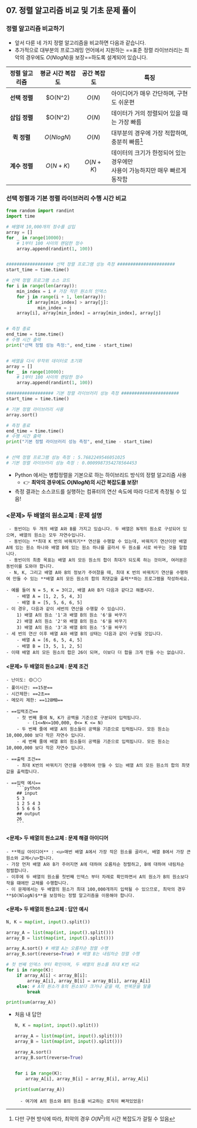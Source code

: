 ## 07. 정렬 알고리즘 비교 및 기초 문제 풀이

### 정렬 알고리즘 비교하기 
- 앞서 다룬 네 가지 정렬 알고리즘을 비교하면 다음과 같습니다. 
- 추가적으로 대부분의 프로그래밍 언어에서 지원하는 ==표준 정렬 라이브러리는 최악의 경우에도 $O(NlogN)$을 보장==하도록 설계되어 있습니다. 

| 정렬 알고리즘 | 평균 시간 복잡도 | 공간 복잡도 | 특징                                                                            |
|:-------------:|:----------------:|:-----------:| ------------------------------------------------------------------------------- |
| **선택 정렬** |     $O(N^2)      |   $O(N)$    | 아이디어가 매우 간단하며, 구현도 쉬운편                                         |
| **삽입 정렬** |     $O(N^2)      |   $O(N)$    | 데이터가 거의 정렬되어 있을 때는 가장 빠름                                      |
|  **퀵 정렬**  |    $O(NlogN)$    |   $O(N)$    | 대부분의 경우에 가장 적합하며, 충분히 빠름[^07_quick_sort]                      |
| **계수 정렬** |    $O(N + K)$    | $O(N + K)$  | 데이터의 크기가 한정되어 있는 경우에만<br> 사용이 가능하지만 매우 빠르게 동작함 |

[^07_quick_sort]: 다만 구현 방식에 따라, 최악의 경우 $O(N^2)$의 시간 복잡도가 걸릴 수 있음  

### 선택 정렬과 기본 정렬 라이브러리  수행 시간 비교

```python
from random import randint
import time

# 배열에 10,000개의 정수를 삽입
array = []
for _ in range(10000): 
    # 1부터 100 사이의 랜덤한 정수
    array.append(randint(1, 100))


################## 선택 정렬 프로그램 성능 측정 ######################
start_time = time.time()

# 선택 정렬 프로그램 소스 코드 
for i in range(len(array)):
    min_index = i # 가장 작은 원소의 인덱스
    for j in range(i + 1, len(array)):
        if array[min_index] > array[j]:
            min_index = j
    array[i], array[min_index] = array[min_index], array[j]


# 측정 종료
end_time = time.time()
# 수행 시간 출력
print("선택 정렬 성능 측정:", end_time - start_time)


# 배열을 다시 무작위 데이터로 초기화 
array = [] 
for _ in range(10000):
    # 1부터 100 사이의 랜덤한 정수
    array.append(randint(1, 100))

################## 기본 정렬 라이브러리 성능 측정 ######################
start_time = time.time()

# 기본 정렬 라이브러리 사용
array.sort()

# 측정 종료
end_time = time.time()
# 수행 시간 출력
print("기본 정렬 라이브러리 성능 측정", end_time - start_time)


# 선택 정렬 프로그램 성능 측정 : 5.7682249546051025
# 기본 정렬 라이브러리 성능 측정 : 0.0009987354278564453
```

- Python 에서는 병합정렬을 기본으로 하는 하이브리드 방식의 정렬 알고리즘 사용 
	- 👉 **최악의 경우에도 $O(NlogN)$의 시간 복잡도를 보장!**
- 측정 결과는 소스코드를 실행하는 컴퓨터의 연산 속도에 따라 다르게 측정될 수 있음!


### <문제> 두 배열의 원소교체 : 문제 설명
```ad-question
 - 동빈이는 두 개의 배열 A와 B를 가지고 있습니다. 두 배열은 N개의 원소로 구성되어 있으며, 배열의 원소는 모두 자연수입니다. 
 - 동빈이는 **최대 K 번의 바꿔치기** 연산을 수행할 수 있는데, 바꿔치기 연산이란 배열 A에 있는 원소 하나와 배열 B에 있는 원소 하나를 골라서 두 원소를 서로 바꾸는 것을 말합니다. 
 - 동빈이의 최종 목표는 배열 A의 모든 원소의 합이 최대가 되도록 하는 것이며, 여러분은 동빈이를 도와야 합니다. 
 - N, K, 그리고 배열 A와 B의 정보가 주어졌을 때, 최대 K 번의 바꿔치기 연산을 수행하여 만들 수 있는 **배열 A의 모든 원소의 합의 최댓값을 출력**하는 프로그램을 작성하세요.

- 예를 들어 N = 5, K = 3이고, 배열 A와 B가 다음과 같다고 해봅시다. 
	- 배열 A = [1, 2, 5, 4, 3]
	- 배열 B = [5, 5, 6, 6, 5]
- 이 경우, 다음과 같이 세번의 연산을 수행할 수 있습니다. 
	1) 배열 A의 원소 '1'과 배열 B의 원소 '6'을 바꾸기
	2) 배열 A의 원소 '2'와 배열 B의 원소 '6'을 바꾸기
	3) 배열 A의 원소 '3'과 배열 B의 원소 '5'을 바꾸기
- 세 번의 연산 이후 배열 A와 배열 B의 상태는 다음과 같이 구성될 것입니다. 
	- 배열 A = [6, 6, 5, 4, 5]
	- 배열 B = [3, 5, 1, 2, 5]
- 이때 배열 A의 모든 원소의 합은 26이 되며, 이보다 더 합을 크게 만들 수는 없습니다. 
```


#### <문제> 두 배열의 원소교체  : 문제 조건
```ad-attention
- 난이도: 🟡⚪⚪ 
- 풀이시간: ==15분==
- 시간제한: ==2초==
- 메모리 제한: ==128MB==

- ==입력조건== 
	- 첫 번째 줄에 N, K가 공백을 기준으로 구분되어 입력됩니다. 
		- (1<=N<=100,000, 0<= K <= N)
	- 두 번째 줄에 배열 A의 원소들이 공백을 기준으로 입력됩니다. 모든 원소는 10,000,000 보다 작은 자연수 입니다.
	- 세 번째 줄에 배열 B의 원소들이 공백을 기준으로 입력됩니다. 모든 원소는 10,000,000 보다 작은 자연수 입니다.

- ==출력 조건==
	- 최대 K번의 바꿔치기 연산을 수행하여 만들 수 있는 배열 A의 모든 원소의 합의 최댓값을 출력합니다. 

- ==입력 예시==
	```python
	## input
	5 3
	1 2 5 4 3
	5 5 6 6 5
	## output
	26
	```
```


#### <문제> 두 배열의 원소교체 : 문제 해결 아이디어
```ad-hint
- **핵심 아이디어** : <u>매번 배열 A에서 가장 작은 원소를 골라서, 배열 B에서 가장 큰 원소와 교체</u>합니다.
- 가장 먼저 배열 A와 B가 주어지면 A에 대하여 오름차순 정렬하고, B에 대하여 내림차순 정렬합니다.
- 이후에 두 배열의 원소를 첫번째 인덱스 부터 차례로 확인하면서 A의 원소가 B의 원소보다 작을 떄에만 교체를 수행합니다.
- 이 문제에서는 두 배열의 원소가 최대 100,000개까지 입력될 수 있으므로, 최악의 경우 **$O(NlogN)$**을 보장하는 정렬 알고리즘을 이용해야 합니다.
```


#### <문제> 두 배열의 원소교체 :  답안 예시
```python
N, K = map(int, input().split())

array_A = list(map(int, input().split()))
array_B = list(map(int, input().split()))

array_A.sort() # 배열 A는 오름차순 정렬 수행
array_B.sort(reverse=True) # 배열 B는 내림차순 정렬 수행

# 첫 번째 인덱스 부터 확인아며, 두 배열의 원소를 최대 K번 비교
for i in range(K):
	if array_A[i] < array_B[i]:
		array_A[i], array_B[i] = array_B[i], array_A[i]
	else: # A의 원소가 B의 원소보다 크거나 같을 때, 반복문을 탈출
		break

print(sum(array_A))
```

- 처음 내 답안
	```python
	N, K = map(int, input().split())
	
	array_A = list(map(int, input().split()))
	array_B = list(map(int, input().split()))
	
	array_A.sort()
	array_B.sort(reverse=True)
	
	
	for i in range(K):	
		array_A[i], array_B[i] = array_B[i], array_A[i]
		
	print(sum(array_A))
	```
		- 여기에 A의 원소와 B의 원소를 비교하는 로직이 빠져있었음! 

